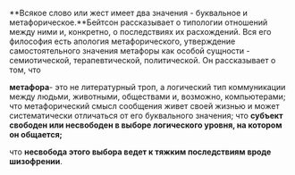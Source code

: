 **Всякое слово или жест имеет два значения - буквальное и метафорическое.**Бейтсон рассказывает о типологии отношений между ними и, конкретно, о последствиях их расхождений. Вся его философия есть апология метафорического, утверждение самостоятельного значения метафоры как особой сущности - семиотической, терапевтической, политической. Он рассказывает о том, что

 **метафора**- это не литературный троп, а логический тип коммуникации между людьми, животными, обществами и, возможно, компьютерами; что метафорический смысл сообщения живет своей жизнью и может систематически отличаться от его буквального значения; что **субъект свободен или несвободен в выборе логического уровня, на котором он общается;**

что **несвобода этого выбора ведет к тяжким последствиям вроде шизофрении**.